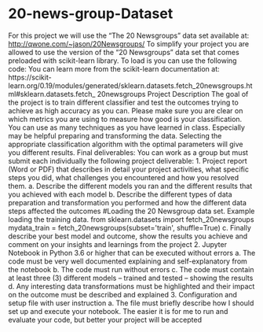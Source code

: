 # 20-news-group-Dataset
For this  project we will use the “The 20 Newsgroups” data set available at: http://qwone.com/~jason/20Newsgroups/ To simplify your project you are allowed to use the version of the “20 Newsgroups” data set that comes preloaded with scikit-learn library. To load is you can use the following code: You can learn more from the scikit-learn documentation at: https://scikit- learn.org/0.19/modules/generated/sklearn.datasets.fetch_20newsgroups.html#sklearn.datasets.fetch_ 20newsgroups Project Description The goal of the project is to train different classifier and test the outcomes trying to achieve as high accuracy as you can. Please make sure you are clear on which metrics you are using to measure how good is your classification. You can use as many techniques as you have learned in class. Especially may be helpful preparing and transforming the data. Selecting the appropriate classification algorithm with the optimal parameters will give you different results. Final deliverables: You can work as a group but must submit each individually the following project deliverable: 1. Project report (Word or PDF) that describes in detail your project activities, what specific steps you did, what challenges you encountered and how you resolved them. a. Describe the different models you ran and the different results that you achieved with each model b. Describe the different types of data preparation and transformation you performed and how the different data steps affected the outcomes  #Loading the 20 Newsgroup data set. Example loading the training data.  from sklearn.datasets import fetch_20newsgroups  mydata_train = fetch_20newsgroups(subset='train', shuffle=True)      c. Finally describe your best model and outcome, show the results you achieve and comment on your insights and learnings from the project 2. Jupyter Notebook in Python 3.6 or higher that can be executed without errors a. The code must be very well documented explaining and self-explanatory from the notebook b. The code must run without errors c. The code must contain at least three (3) different models – trained and tested – showing the results d. Any interesting data transformations must be highlighted and their impact on the outcome must be described and explained 3. Configuration and setup file with user instruction a. The file must briefly describe how I should set up and execute your notebook. The easier it is for me to run and evaluate your code, but better your project will be accepted
